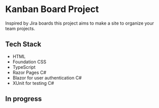 # Kanban Board Project 

Inspired by Jira boards this project aims to make a site to organize your team projects.

## Tech Stack
- HTML
- Foundation CSS
- TypeScript
- Razor Pages C#
- Blazor for user authentication C#
- XUnit for testing C#

## In progress
